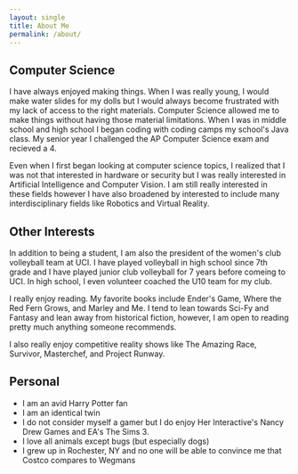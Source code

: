 ```yaml
---
layout: single
title: About Me
permalink: /about/
---
```


## Computer Science
I have always enjoyed making things.  When I was really young, I would make water slides for my dolls but I would always become frustrated with my lack of access to the right materials.  Computer Science allowed me to make things without having those material limitations.  When I was in middle school and high school I began coding with coding camps my school's Java class.  My senior year I challenged the AP Computer Science exam and recieved a 4.

Even when I first began looking at computer science topics, I realized that I was not that interested in hardware or security but I was really interested in Artificial Intelligence and Computer Vision.  I am still really interested in these fields however I have also broadened by interested to include many interdisciplinary fields like Robotics and Virtual Reality.

## Other Interests
In addition to being a student, I am also the president of the women's club volleyball team at UCI.  I have played volleyball in high school since 7th grade and I have played junior club volleyball for 7 years before comeing to UCI.  In high school, I even volunteer coached the U10 team for my club.

I really enjoy reading.  My favorite books include Ender's Game, Where the Red Fern Grows, and Marley and Me.  I tend to lean towards Sci-Fy and Fantasy and lean away from historical fiction, however, I am open to reading pretty much anything someone recommends.

I also really enjoy competitive reality shows like The Amazing Race, Survivor, Masterchef, and Project Runway.

## Personal
- I am an avid Harry Potter fan
- I am an identical twin
- I do not consider myself a gamer but I do enjoy Her Interactive's Nancy Drew Games and EA's The Sims 3.
- I love all animals except bugs (but especially dogs)
- I grew up in Rochester, NY and no one will be able to convince me that Costco compares to Wegmans
